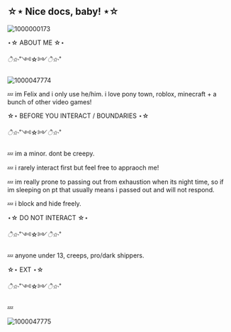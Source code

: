 ## ☆⋆ Nice docs, baby! ⋆☆

![1000000173](https://github.com/user-attachments/assets/95cca0ea-082a-4010-9305-b470eb21cb95)

⋆☆ ABOUT ME ☆⋆

*ੈ✩‧*˚༺☆༻*ੈ✩‧*˚

![1000047774](https://github.com/user-attachments/assets/6d3c50a3-2e20-46fd-b98c-f3f9c0ddd869)


💤 im Felix and i only use he/him. i love pony town, roblox, minecraft + a bunch of other video games!

☆⋆ BEFORE YOU INTERACT / BOUNDARIES ⋆☆

*ੈ✩‧*˚༺☆༻*ੈ✩‧*˚

💤 im a minor. dont be creepy.

💤 i rarely interact first but feel free to appraoch me! 

💤 im really prone to passing out from exhaustion when its night time, so if im sleeping on pt that usually means i passed out and will not respond. 

💤 i block and hide freely.

⋆☆ DO NOT INTERACT ☆⋆

*ੈ✩‧*˚༺☆༻*ੈ✩‧*˚

💤 anyone under 13, creeps, pro/dark shippers.

☆⋆ EXT ⋆☆

*ੈ✩‧*˚༺☆༻*ੈ✩‧*˚

💤

![1000047775](https://github.com/user-attachments/assets/56c0522d-ae11-4431-8252-33a3c87bf514)

